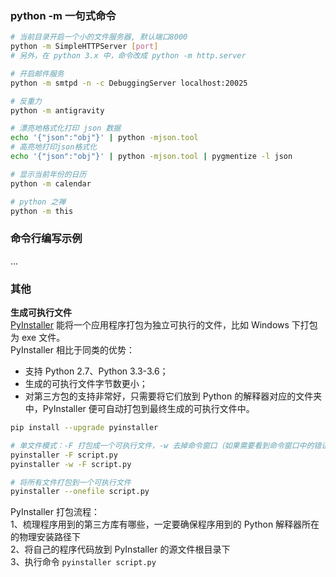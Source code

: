 
### python -m 一句式命令
```bash
# 当前目录开启一个小的文件服务器, 默认端口8000   
python -m SimpleHTTPServer [port]  
# 另外，在 python 3.x 中，命令改成 python -m http.server   

# 开启邮件服务
python -m smtpd -n -c DebuggingServer localhost:20025

# 反重力
python -m antigravity

# 漂亮地格式化打印 json 数据  
echo '{"json":"obj"}' | python -mjson.tool  
# 高亮地打印json格式化  
echo '{"json":"obj"}' | python -mjson.tool | pygmentize -l json  

# 显示当前年份的日历  
python -m calendar  

# python 之禅  
python -m this  
```

### 命令行编写示例
...

### 其他

**生成可执行文件**  
[PyInstaller](http://www.pyinstaller.org/) 能将一个应用程序打包为独立可执行的文件，比如 Windows 下打包为 exe 文件。  
PyInstaller 相比于同类的优势：

- 支持 Python 2.7、Python 3.3-3.6；
- 生成的可执行文件字节数更小；
- 对第三方包的支持非常好，只需要将它们放到 Python 的解释器对应的文件夹中，PyInstaller 便可自动打包到最终生成的可执行文件中。  

```bash
pip install --upgrade pyinstaller

# 单文件模式：-F 打包成一个可执行文件，-w 去掉命令窗口（如果需要看到命令窗口中的错误，建议不要添加 -w）
pyinstaller -F script.py
pyinstaller -w -F script.py

# 将所有文件打包到一个可执行文件
pyinstaller --onefile script.py
```

PyInstaller 打包流程：  
1、梳理程序用到的第三方库有哪些，一定要确保程序用到的 Python 解释器所在的物理安装路径下  
2、将自己的程序代码放到 PyInstaller 的源文件根目录下  
3、执行命令 `pyinstaller script.py`  

